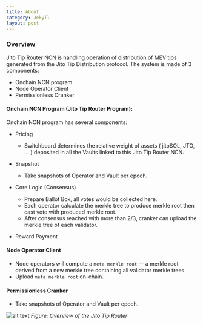 ```yaml
---
title: About
category: Jekyll
layout: post
---
```


### Overview

Jito Tip Router NCN is handling operation of distribution of MEV tips generated from the Jito Tip Distribution protocol. The system is made of 3 components: 

- Onchain NCN program
- Node Operator Client
- Permissionless Cranker

#### Onchain NCN Program (Jito Tip Router Program):

Onchain NCN program has several components:

- Pricing
  - Switchboard determines the relative weight of assets ( jitoSOL, JTO, ... ) deposited in all the Vaults linked to this Jito Tip Router NCN.

- Snapshot
  - Take snapshots of Operator and Vault per epoch.

- Core Logic (Consensus)
  - Prepare Ballot Box, all votes would be collected here. 
  - Each operator calculate the merkle tree to produce merkle root then cast vote with produced merkle root.
  - After consensus reached with more than 2/3, cranker can upload the merkle tree of each validator.

- Reward Payment

#### Node Operator Client

- Node operators will compute a `meta merkle root` — a merkle root derived from a new merkle tree containing all validator merkle trees.
- Upload `meta merkle root` on-chain.


#### Permissionless Cranker

- Take snapshots of Operator and Vault per epoch.


![alt text](/assets/images/overview.png)
*Figure: Overview of the Jito Tip Router*

